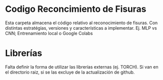 # Codigo Reconcimiento de Fisuras ##
Esta carpeta almacena el código relativo al reconocimiento de fisuras. Con distintas estratégias, versiones y características a implementar. Ej. MLP vs CNN; Entrenamiento local o Google Colabs

# Librerías #
Falta definir la forma de utilizar las librerías externas (ej. TORCH). Si van en el directorio raiz, si se las excluye de la actualización de github.
